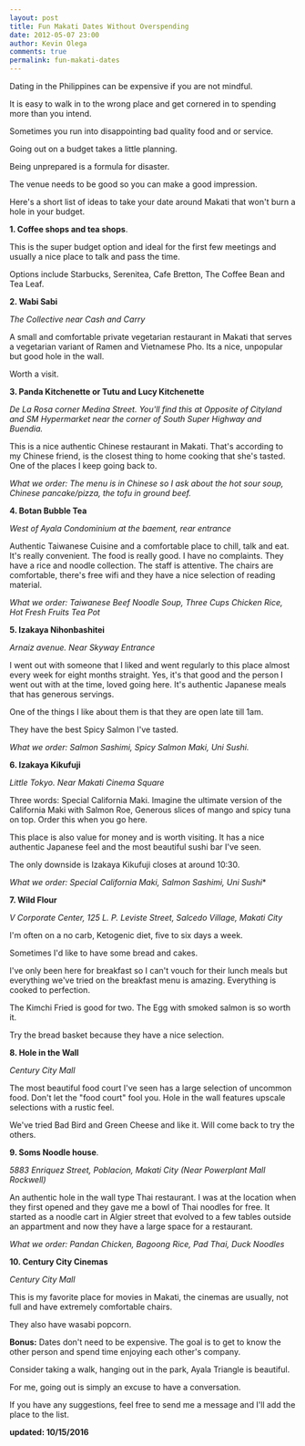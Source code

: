 ```yaml
---
layout: post
title: Fun Makati Dates Without Overspending
date: 2012-05-07 23:00
author: Kevin Olega
comments: true
permalink: fun-makati-dates
---
```


Dating in the Philippines can be expensive if you are not mindful.

It is easy to walk in to the wrong place and get cornered in to spending more than you intend.

Sometimes you run into disappointing bad quality food and or service.

Going out on a budget takes a little planning.

Being unprepared is a formula for disaster.

The venue needs to be good so you can make a good impression.

Here's a short list of ideas to take your date around Makati that won't burn a hole in your budget.

**1. Coffee shops and tea shops**. 

This is the super budget option and ideal for the first few meetings and usually a nice place to talk and pass the time.

Options include Starbucks, Serenitea, Cafe Bretton, The Coffee Bean and Tea Leaf. 

**2. Wabi Sabi** 

*The Collective near Cash and Carry*

A small and comfortable private vegetarian restaurant in Makati that serves a vegetarian variant of Ramen and Vietnamese Pho. Its a nice, unpopular but good hole in the wall. 

Worth a visit. 

**3. Panda Kitchenette or Tutu and Lucy Kitchenette**

*De La Rosa corner Medina Street. You'll find this at  Opposite of Cityland and SM Hypermarket near the corner of South Super Highway and Buendia.*

This is a nice authentic Chinese restaurant in Makati. That's according to my Chinese friend, is the closest thing to home cooking that she's tasted. One of the places I keep going back to.

*What we order: The menu is in Chinese so I ask about the hot sour soup, Chinese pancake/pizza, the tofu in ground beef.*

**4. Botan Bubble Tea**

*West of Ayala Condominium at the baement, rear entrance*

Authentic Taiwanese Cuisine and a comfortable place to chill, talk and eat. It's really convenient. The food is really good. I have no complaints. They have a rice and noodle collection. The staff is attentive. The chairs are comfortable, there's free wifi and they have a nice selection of reading material.

*What we order: Taiwanese Beef Noodle Soup, Three Cups Chicken Rice, Hot Fresh Fruits Tea Pot*

**5. Izakaya Nihonbashitei**

*Arnaiz avenue. Near Skyway Entrance*

I went out with someone that I liked and went regularly to this place almost every week for eight months straight. Yes, it's that good and the person I went out with at the time, loved going here. It's authentic Japanese meals that has generous servings. 

One of the things I like about them is that they are open late till 1am. 

They have the best Spicy Salmon I've tasted.

*What we order: Salmon Sashimi, Spicy Salmon Maki, Uni Sushi.*


**6. Izakaya Kikufuji**

*Little Tokyo. Near Makati Cinema Square*

Three words: Special California Maki. Imagine the ultimate version of the California Maki with Salmon Roe, Generous slices of mango and spicy tuna on top. Order this when you go here.

This place is also value for money and is worth visiting. It has a nice authentic Japanese feel and the most beautiful sushi bar I've seen.

The only downside is Izakaya Kikufuji closes at around 10:30.

*What we order: Special California Maki, Salmon Sashimi, Uni Sushi**

**7. Wild Flour**

*V Corporate Center, 125 L. P. Leviste Street, Salcedo Village, Makati City*

I'm often on a no carb, Ketogenic diet, five to six days a week.

Sometimes I'd like to have some bread and cakes.

I've only been here for breakfast so I can't vouch for their lunch meals but everything we've tried on the breakfast menu is amazing. Everything is cooked to perfection. 

The Kimchi Fried is good for two. The Egg with smoked salmon is so worth it. 

Try the bread basket because they have a nice selection.


**8. Hole in the Wall**

*Century City Mall*

The most beautiful food court I've seen has a large selection of uncommon food. Don't let the "food court" fool you. Hole in the wall features upscale selections with a rustic feel. 

We've tried Bad Bird and Green Cheese and like it. Will come back to try the others.


**9. Soms Noodle house**. 

*5883 Enriquez Street, Poblacion, Makati City (Near Powerplant Mall Rockwell)*

An authentic hole in the wall type Thai restaurant. I was at the location when they first opened and they gave me a bowl of Thai noodles for free. It started as a noodle cart in Algier street that evolved to a few tables outside an appartment and now they have a large space for a restaurant.

*What we order: Pandan Chicken, Bagoong Rice, Pad Thai, Duck Noodles*

**10. Century City Cinemas**

*Century City Mall*

This is my favorite place for movies in Makati, the cinemas are usually, not full and have extremely comfortable chairs. 

They also have wasabi popcorn.

**Bonus:**
Dates don't need to be expensive. The goal is to get to know the other person and spend time enjoying each other's company.

Consider taking a walk, hanging out in the park, Ayala Triangle is beautiful.

For me, going out is simply an excuse to have a conversation.

If you have any suggestions, feel free to send me a message and I'll add the place to the list.

**updated: 10/15/2016**

